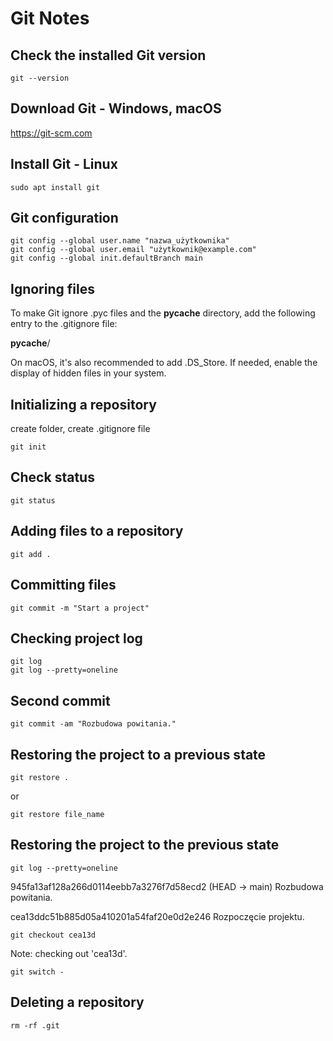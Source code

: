 # Git Notes

## Check the installed Git version
```
git --version 
```

## Download Git - Windows, macOS
https://git-scm.com


## Install Git - Linux
```
sudo apt install git
```

## Git configuration
```
git config --global user.name "nazwa_użytkownika"
git config --global user.email "użytkownik@example.com"
git config --global init.defaultBranch main
```

## Ignoring files
To make Git ignore .pyc files and the __pycache__ directory, add the following entry to the .gitignore file:

__pycache__/

On macOS, it's also recommended to add .DS_Store. If needed, enable the display of hidden files in your system.


## Initializing a repository
create folder, create .gitignore file
```
git init
```

## Check status
```
git status
```

## Adding files to a repository
```
git add .
```

## Committing files
```
git commit -m "Start a project"
```

## Checking project log
```
git log
git log --pretty=oneline
```

## Second commit
```
git commit -am "Rozbudowa powitania."
```

## Restoring the project to a previous state
```
git restore .
```
or
```
git restore file_name
```

## Restoring the project to the previous state
```
git log --pretty=oneline
```
945fa13af128a266d0114eebb7a3276f7d58ecd2 (HEAD -> main) Rozbudowa powitania.

cea13ddc51b885d05a410201a54faf20e0d2e246 Rozpoczęcie projektu.
```
git checkout cea13d
```
Note: checking out 'cea13d'.
```
git switch -
```

## Deleting a repository
```
rm -rf .git
```

